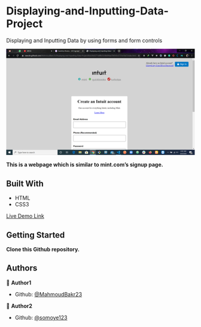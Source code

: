 # Displaying-and-Inputting-Data-Project

Displaying and Inputting Data by using forms and form controls

![screenshot](./screenshot.png)

**This is a webpage which is similar to mint.com’s signup page.**

## Built With

- HTML
- CSS3

[Live Demo Link](https://rawcdn.githack.com/MahmoudBakr23/Displaying-and-Inputting-Data-Project/8cb29d3271e8fb55c0b694ae704543c5731e10a7/index.html)

## Getting Started

**Clone this Github repository.**

## Authors

👤 **Author1**

- Github: [@MahmoudBakr23](https://github.com/MahmoudBakr23)

👤 **Author2**

- Github: [@somoye123](https://github.com/somoye123)

